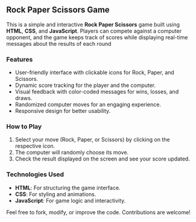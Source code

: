 ## **Rock Paper Scissors Game**

This is a simple and interactive **Rock Paper Scissors** game built using **HTML**, **CSS**, and **JavaScript**. Players can compete against a computer opponent, and the game keeps track of scores while displaying real-time messages about the results of each round

### **Features**
- User-friendly interface with clickable icons for Rock, Paper, and Scissors.
- Dynamic score tracking for the player and the computer.
- Visual feedback with color-coded messages for wins, losses, and draws.
- Randomized computer moves for an engaging experience.
- Responsive design for better usability.

### **How to Play**
1. Select your move (Rock, Paper, or Scissors) by clicking on the respective icon.
2. The computer will randomly choose its move.
3. Check the result displayed on the screen and see your score updated.

### **Technologies Used**
- **HTML**: For structuring the game interface.
- **CSS**: For styling and animations.
- **JavaScript**: For game logic and interactivity.

Feel free to fork, modify, or improve the code. Contributions are welcome!
